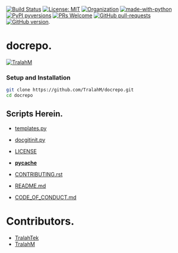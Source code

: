 
[![Build Status](https://travis-ci.com/TralahM/docrepo.svg?branch=master)](https://travis-ci.com/TralahM/docrepo)
[![License: MIT](https://img.shields.io/badge/License-MIT-red.svg)](https://opensource.org/licenses/MIT)
[![Organization](https://img.shields.io/badge/Org-TralahTek-blue.svg)](https://github.com/TralahTek)
[![made-with-python](https://img.shields.io/badge/Made%20with-Python-1f425f.svg)](https://www.python.org/)
[![PyPI pyversions](https://img.shields.io/pypi/pyversions/ansicolortags.svg)](https://pypi.python.org/pypi/ansicolortags/)
[![PRs Welcome](https://img.shields.io/badge/PRs-welcome-brightgreen.svg?style=flat-square)](https://github.com/TralahM/pull/)
[![GitHub pull-requests](https://img.shields.io/github/issues-pr/Naereen/StrapDown.js.svg)](https://gitHub.com/TralahM/docrepo/pull/)
[![GitHub version](https://badge.fury.io/gh/Naereen%2FStrapDown.js.svg)](https://github.com/TralahM/docrepo).

# docrepo.


[![TralahM](https://img.shields.io/badge/Author-TralahM-cyan.svg?style=for-the-badge)](https://github.com/TralahM)

### Setup and Installation

```Bash
git clone https://github.com/TralahM/docrepo.git
cd docrepo
```

## Scripts Herein.

* [templates.py](https://github.com/TralahM/docrepo/blob/master/templates.py)

* [docgitinit.py](https://github.com/TralahM/docrepo/blob/master/docgitinit.py)

* [LICENSE](https://github.com/TralahM/docrepo/blob/master/LICENSE)

* [__pycache__](https://github.com/TralahM/docrepo/blob/master/__pycache__)

* [CONTRIBUTING.rst](https://github.com/TralahM/docrepo/blob/master/CONTRIBUTING.rst)

* [README.md](https://github.com/TralahM/docrepo/blob/master/README.md)

* [CODE_OF_CONDUCT.md](https://github.com/TralahM/docrepo/blob/master/CODE_OF_CONDUCT.md)

# Contributors.

* [TralahTek](https://github.com/TralahTek)
* [TralahM](https://github.com/TralahM)
